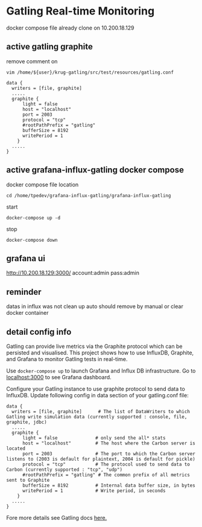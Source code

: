 # Gatling Real-time Monitoring

docker compose file already clone on 10.200.18.129

## active gatling graphite
remove comment on
```
vim /home/${user}/krug-gatling/src/test/resources/gatling.conf
```

```
data {
  writers = [file, graphite]      
  .....
  graphite {
      light = false              
      host = "localhost"         
      port = 2003                
      protocol = "tcp"           
      #rootPathPrefix = "gatling" 
      bufferSize = 8192          
      writePeriod = 1            
    }
  .....
}
```

## active grafana-influx-gatling docker compose
docker compose file location
```
cd /home/tpedev/grafana-influx-gatling/grafana-influx-gatling
```
start
```
docker-compose up -d
```
stop
```
docker-compose down
```

## grafana ui
http://10.200.18.129:3000/
account:admin
pass:admin

## reminder
datas in influx was not clean up auto
should remove by manual or clear docker container

## detail config info
Gatling can provide live metrics via the Graphite protocol which can be persisted and visualised.
This project shows how to use InfluxDB, Graphite, and Grafana to monitor Gatling tests in real-time.

Use `docker-compose up` to launch Grafana and Influx DB infrastructure. Go to [localhost:3000](http://localhost:3000) to see Grafana dashboard.

Configure your Gatling instance to use graphite protocol to send data to InfluxDB. 
Update following config in data section of your gatling.conf file:
```
data {
  writers = [file, graphite]      # The list of DataWriters to which Gatling write simulation data (currently supported : console, file, graphite, jdbc)
  .....
  graphite {
      light = false              # only send the all* stats
      host = "localhost"         # The host where the Carbon server is located
      port = 2003                # The port to which the Carbon server listens to (2003 is default for plaintext, 2004 is default for pickle)
      protocol = "tcp"           # The protocol used to send data to Carbon (currently supported : "tcp", "udp")
      #rootPathPrefix = "gatling" # The common prefix of all metrics sent to Graphite
      bufferSize = 8192          # Internal data buffer size, in bytes
      writePeriod = 1            # Write period, in seconds
    }
  .....
}
```
Fore more details see Gatling docs [here.](https://gatling.io/docs/2.3/realtime_monitoring/#id3)

